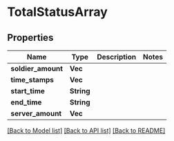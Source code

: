 # TotalStatusArray

## Properties

Name | Type | Description | Notes
------------ | ------------- | ------------- | -------------
**soldier_amount** | **Vec<i32>** |  | 
**time_stamps** | **Vec<String>** |  | 
**start_time** | **String** |  | 
**end_time** | **String** |  | 
**server_amount** | **Vec<i32>** |  | 

[[Back to Model list]](../README.md#documentation-for-models) [[Back to API list]](../README.md#documentation-for-api-endpoints) [[Back to README]](../README.md)


